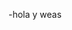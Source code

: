 -hola y weas

<!---
heldarock/heldarock is a ✨ special ✨ repository because its `README.md` (this file) appears on your GitHub profile.
You can click the Preview link to take a look at your changes.
--->
